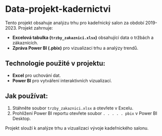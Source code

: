 # Data-projekt-kadernictvi

Tento projekt obsahuje analýzu trhu pro kadeřnický salon za období 2019-2023. Projekt zahrnuje:
- **Excelová tabulka (`trzby_zakaznici.xlsx`)** obsahující data o tržbách a zákaznících.
- **Zpráva Power BI (.pbix)** pro vizualizaci trhu a analýzy trendů.

## Technologie použité v projektu:
- **Excel** pro uchování dat.
- **Power BI** pro vytváření interaktivních vizualizací.

## Jak používat:
1. Stáhněte soubor `trzby_zakaznici.xlsx` a otevřete v Excelu.
2. Prohlížení Power BI reportu otevřete soubor `. . . . . pbix` v Power BI Desktop.

Projekt slouží k analýze trhu a vizualizaci vývoje kadeřnického salonu.
